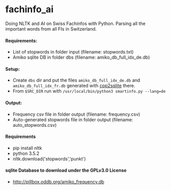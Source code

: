 # fachinfo_ai
Doing NLTK and AI on Swiss Fachinfos with Python. Parsing all the important words from all FIs in Switzerland.
#### Requirements:
* List of stopwords in folder input (filename: stopwords.txt)
* Amiko sqlite DB in folder dbs (filename: amiko_db_full_idx_de.db)

#### Setup:
* Create `dbs` dir and put the files `amiko_db_full_idx_de.db` and `amiko_db_full_idx_fr.db` generated with [cpp2sqlite](https://github.com/zdavatz/cpp2sqlite) there.
* From `$SRC_DIR` run with `/usr/local/bin/python3 smartinfo.py --lang=de`

#### Output:
* Frequency csv file in folder output (filename: frequency.csv)
* Auto-generated stopwords file in folder output (filename: auto_stopwords.csv)

#### Requirements
* pip install nltk
* python 3.5.2
* nltk.download('stopwords','punkt')

#### sqlite Database to download under the GPLv3.0 License
* http://pillbox.oddb.org/amiko_frequency.db

